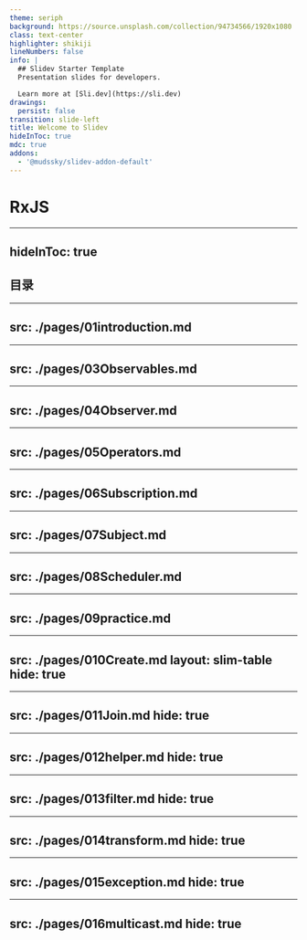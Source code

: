 ```yaml
---
theme: seriph
background: https://source.unsplash.com/collection/94734566/1920x1080
class: text-center
highlighter: shikiji
lineNumbers: false
info: |
  ## Slidev Starter Template
  Presentation slides for developers.

  Learn more at [Sli.dev](https://sli.dev)
drawings:
  persist: false
transition: slide-left
title: Welcome to Slidev
hideInToc: true
mdc: true
addons:
  - '@mudssky/slidev-addon-default'
---
```




# RxJS

---
hideInToc: true
---

## 目录

<Toc columns="4" />

---
src: ./pages/01introduction.md
---

---
src: ./pages/03Observables.md
---

---
src: ./pages/04Observer.md
---

---
src: ./pages/05Operators.md
---

---
src: ./pages/06Subscription.md
---

---
src: ./pages/07Subject.md
---

---
src: ./pages/08Scheduler.md
---

---
src: ./pages/09practice.md
---

---
src: ./pages/010Create.md
layout: slim-table
hide: true
---

---
src: ./pages/011Join.md
hide: true
---

---
src: ./pages/012helper.md
hide: true
---

---
src: ./pages/013filter.md
hide: true
---

---
src: ./pages/014transform.md
hide: true
---

---
src: ./pages/015exception.md
hide: true
---

---
src: ./pages/016multicast.md
hide: true
---
